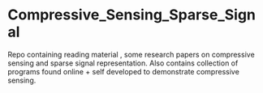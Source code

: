 # Compressive_Sensing_Sparse_Signal
Repo containing reading material , some research papers on compressive sensing and sparse signal representation.
Also contains collection of programs found online + self developed to demonstrate compressive sensing.
